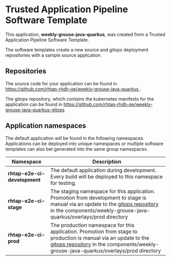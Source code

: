 # Trusted Application Pipeline Software Template

This application, **weekly-grouse-java-quarkus**, was created from a Trusted Application Pipeline Software Template.

The software templates create a new source and gitops deployment repositories with a sample source application. 

## Repositories

The source code for your application can be found in [https://github.com/rhtap-rhdh-qe/weekly-grouse-java-quarkus ](https://github.com/rhtap-rhdh-qe/weekly-grouse-java-quarkus ).
 
The gitops repository, which contains the kubernetes manifests for the application can be found in 
[https://github.com/rhtap-rhdh-qe/weekly-grouse-java-quarkus-gitops ](https://github.com/rhtap-rhdh-qe/weekly-grouse-java-quarkus-gitops ) 

## Application namespaces 

The default application will be found in the following namespaces. Applications can be deployed into unique namespaces or multiple software templates can also bet generated into the same group namespaces.  

|  Namespace   |  Description   |  
| -------- | -------- |   
| **rhtap-e2e-ci-development** | The default application during development. Every build will be deployed to this namespace for testing. | 
| **rhtap-e2e-ci-stage** | The staging namespace for this application. Promotion from development to stage is manual via an update to the [gitops repository](https://github.com/rhtap-rhdh-qe/weekly-grouse-java-quarkus-gitops ) in the components/weekly-grouse-java-quarkus/overlays/prod directory |  
| **rhtap-e2e-ci-prod** | The production namespace for this application. Promotion from stage to production is manual via an update to the [gitops repository](https://github.com/rhtap-rhdh-qe/weekly-grouse-java-quarkus-gitops ) in the components/weekly-grouse-java-quarkus/overlays/prod directory | 